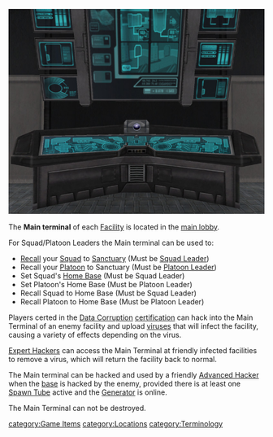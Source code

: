 ![](images/Main_Term.jpg "Main_Term.jpg")

The **Main terminal** of each [Facility](Facility "wikilink") is located
in the [main lobby](main_lobby "wikilink").

For Squad/Platoon Leaders the Main terminal can be used to:

- [Recall](Recall "wikilink") your [Squad](Squad "wikilink") to
  [Sanctuary](Sanctuary "wikilink") (Must be [Squad
  Leader](Squad_Leader "wikilink"))
- Recall your [Platoon](Platoon "wikilink") to Sanctuary (Must be
  [Platoon Leader](Platoon_Leader "wikilink"))
- Set Squad's [Home Base](Squad_Home_Base "wikilink") (Must be Squad
  Leader)
- Set Platoon's Home Base (Must be Platoon Leader)
- Recall Squad to Home Base (Must be Squad Leader)
- Recall Platoon to Home Base (Must be Platoon Leader)

Players certed in the [Data Corruption](Data_Corruption "wikilink")
[certification](certification "wikilink") can hack into the Main
Terminal of an enemy facility and upload [viruses](virus "wikilink")
that will infect the facility, causing a variety of effects depending on
the virus.

[Expert Hackers](Expert_Hacking "wikilink") can access the Main Terminal
at friendly infected facilities to remove a virus, which will return the
facility back to normal.

The Main terminal can be hacked and used by a friendly [Advanced
Hacker](Advanced_Hacking "wikilink") when the [base](base "wikilink") is
hacked by the enemy, provided there is at least one [Spawn
Tube](Spawn_Tube "wikilink") active and the
[Generator](Generator "wikilink") is online.

The Main Terminal can not be destroyed.

[category:Game Items](category:Game_Items "wikilink")
[category:Locations](category:Locations "wikilink")
[category:Terminology](category:Terminology "wikilink")
